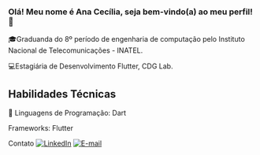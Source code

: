 ### Olá! Meu nome é Ana Cecília, seja bem-vindo(a) ao meu perfil! 🫡
🎓Graduanda do 8º período de engenharia de computação pelo Instituto Nacional de Telecomunicações - INATEL.

💻Estagiária de Desenvolvimento Flutter, CDG Lab.
## Habilidades Técnicas
🎯 Linguagens de Programação: Dart

Frameworks: Flutter

Contato
[![LinkedIn](https://img.shields.io/badge/LinkedIn-0077B5?style=for-the-badge&logo=linkedin&logoColor=white)](https://www.linkedin.com/in/ana-cec%C3%ADlia-silveira-fernandes-1b9863265/)
[![E-mail](https://img.shields.io/badge/Microsoft_Outlook-0078D4?style=for-the-badge&logo=microsoft-outlook&logoColor=white)](ana.cecilia@gec.inatel)
